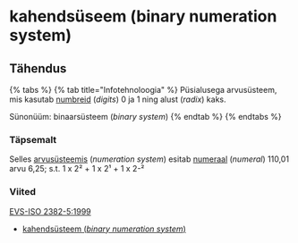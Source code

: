 # kahendsüseem (binary numeration system)

## Tähendus

{% tabs %}
{% tab title="Infotehnoloogia" %}
Püsialusega arvusüsteem, mis kasutab [numbreid](number-digit.md) (_digits_) 0 ja 1 ning alust (_radix_) kaks.

Sünonüüm: binaarsüsteem (_binary system_)
{% endtab %}
{% endtabs %}

### Täpsemalt

Selles [arvusüsteemis](arvusuesteem-numeration-system.md) (_numeration system_) esitab [numeraal](numeraal-numeral.md) (_numeral_) 110,01 arvu 6,25; s.t. 1 x 2² + 1 x 2¹ + 1 x 2-²

### Viited

[EVS-ISO 2382-5:1999](http://www.evs.ee/tooted/evs-iso-2382-5-1999)&#x20;

* [kahendsüsteem (_binary numeration system_)](https://www.eki.ee/dict/its/index.cgi?Q=D0978F2C-6C03-1014-88DC-FC5F0DBED45A\&F=GUID\&C01=1\&C02=0\&C10=1)
